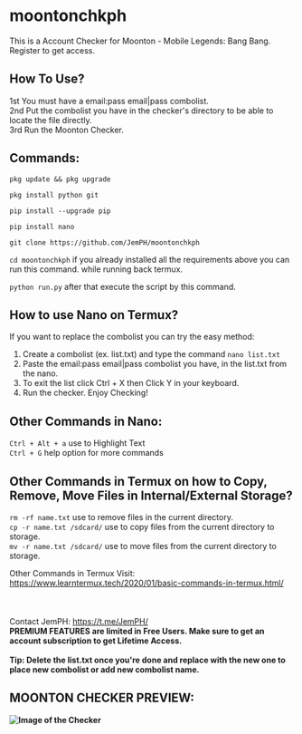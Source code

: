 # moontonchkph
This is a Account Checker for Moonton - Mobile Legends: Bang Bang.<br>
Register to get access.<br>

## How To Use?
1st You must have a email:pass email|pass combolist.<br>
2nd Put the combolist you have in the checker's directory to be able to locate the file directly.<br>
3rd Run the Moonton Checker.<br>


## Commands:
```pkg update && pkg upgrade``` 

```pkg install python git```

```pip install --upgrade pip```

```pip install nano```

```git clone https://github.com/JemPH/moontonchkph```

```cd moontonchkph``` if you already installed all the requirements above you can run this command. while running back termux.<br>

```python run.py``` after that execute the script by this command.<br>

## How to use Nano on Termux?
If you want to replace the combolist you can try the easy method:<br>

1. Create a combolist (ex. list.txt) and type the command ```nano list.txt```<br>
2. Paste the email:pass email|pass combolist you have, in the list.txt from the nano.<br>
3. To exit the list click Ctrl + X then Click Y in your keyboard.<br>
4. Run the checker. Enjoy Checking!

## Other Commands in Nano:<br>
```Ctrl + Alt + a``` use to Highlight Text<br>
```Ctrl + G``` help option for more commands<br>

## Other Commands in Termux on how to Copy, Remove, Move Files in Internal/External Storage?
```rm -rf name.txt``` use to remove files in the current directory.<br>
```cp -r name.txt /sdcard/``` use to copy files from the current directory to storage.<br>
```mv -r name.txt /sdcard/``` use to move files from the current directory to storage.<br>

Other Commands in Termux Visit: https://www.learntermux.tech/2020/01/basic-commands-in-termux.html/<br>
<br>
<br>
<br>Contact JemPH: https://t.me/JemPH/<br>
<b>PREMIUM FEATURES are limited in Free Users. Make sure to get an account subscription to get Lifetime Access.<br>
<br>
Tip: Delete the list.txt once you're done and replace with the new one to place new combolist or add new combolist name.<br>

## MOONTON CHECKER PREVIEW:
![Image of the Checker](https://iili.io/d62wf2.png)



